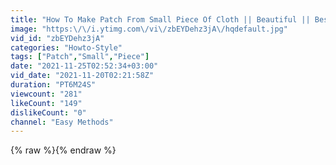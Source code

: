 ```yaml
---
title: "How To Make Patch From Small Piece Of Cloth || Beautiful || Best Idea From Wastage Cloth Piece ||"
image: "https:\/\/i.ytimg.com\/vi\/zbEYDehz3jA\/hqdefault.jpg"
vid_id: "zbEYDehz3jA"
categories: "Howto-Style"
tags: ["Patch","Small","Piece"]
date: "2021-11-25T02:52:34+03:00"
vid_date: "2021-11-20T02:21:58Z"
duration: "PT6M24S"
viewcount: "281"
likeCount: "149"
dislikeCount: "0"
channel: "Easy Methods"
---
```

{% raw %}{% endraw %}
